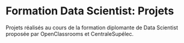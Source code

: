 # Formation Data Scientist: Projets
Projets réalisés au cours de la formation diplomante de Data Scientist proposée par OpenClassrooms et CentraleSupélec.
